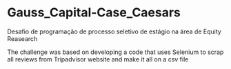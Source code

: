 # Gauss_Capital-Case_Caesars
Desafio de programação de processo seletivo de estágio na área de Equity Reasearch

The challenge was based on developing a code that uses Selenium to scrap all reviews from Tripadvisor website and make it all on a csv file
